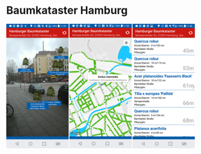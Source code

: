 # Baumkataster Hamburg

<img src="https://raw.githubusercontent.com/AppWerft/Baumkataster/master/baumkataster.png" width=900 />

